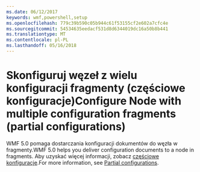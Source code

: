 ```yaml
---
ms.date: 06/12/2017
keywords: wmf,powershell,setup
ms.openlocfilehash: 779c39b590c05b944c61f53155cf2e602a7cfc4e
ms.sourcegitcommit: 54534635eedacf531d8d6344019dc16a50b8b441
ms.translationtype: MT
ms.contentlocale: pl-PL
ms.lasthandoff: 05/16/2018
---
```

# <a name="configure-node-with-multiple-configuration-fragments-partial-configurations"></a><span data-ttu-id="6a01d-102">Skonfiguruj węzeł z wielu konfiguracji fragmenty (częściowe konfiguracje)</span><span class="sxs-lookup"><span data-stu-id="6a01d-102">Configure Node with multiple configuration fragments (partial configurations)</span></span>

<span data-ttu-id="6a01d-103">WMF 5.0 pomaga dostarczania konfiguracji dokumentów do węzła w fragmenty.</span><span class="sxs-lookup"><span data-stu-id="6a01d-103">WMF 5.0 helps you deliver configuration documents to a node in fragments.</span></span> <span data-ttu-id="6a01d-104">Aby uzyskać więcej informacji, zobacz [częściowe konfiguracje](https://msdn.microsoft.com/powershell/dsc/partialconfigs).</span><span class="sxs-lookup"><span data-stu-id="6a01d-104">For more information, see [Partial configurations](https://msdn.microsoft.com/powershell/dsc/partialconfigs).</span></span>

